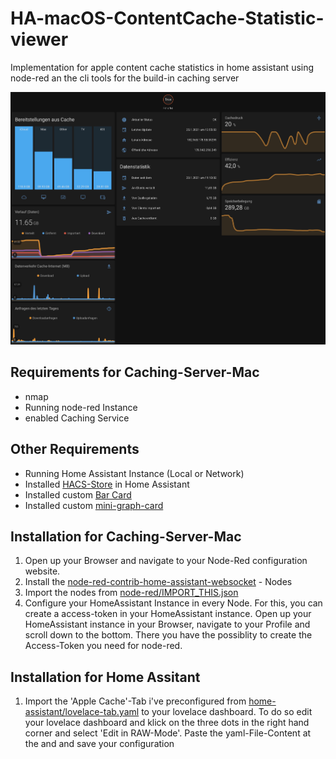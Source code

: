 # HA-macOS-ContentCache-Statistic-viewer
Implementation for apple content cache statistics in home assistant using node-red an the cli tools for the build-in caching server

![Screenshot](screenshot.jpg)

## Requirements for Caching-Server-Mac
- nmap
- Running node-red Instance
- enabled Caching Service

## Other Requirements
- Running Home Assistant Instance (Local or Network)
- Installed [HACS-Store](https://hacs.xyz/docs/installation/prerequisites) in Home Assistant
- Installed custom [Bar Card](https://github.com/custom-cards/bar-card.git)
- Installed custom [mini-graph-card](https://github.com/kalkih/mini-graph-card)

## Installation for Caching-Server-Mac
1. Open up your Browser and navigate to your Node-Red configuration website.
2. Install the [node-red-contrib-home-assistant-websocket](https://flows.nodered.org/node/node-red-contrib-home-assistant-websocket) - Nodes
3. Import the nodes from [node-red/IMPORT_THIS.json](https://github.com/MrDrache333/macOS-ContentCache-Statistic-viewer/blob/main/node-red/IMPORT_THIS.json)
4. Configure your HomeAssistant Instance in every Node. For this, you can create a access-token in your HomeAssistant instance. Open up your HomeAssistant instance in your Browser, navigate to your Profile and scroll down to the bottom. There you have the possiblity to create the Access-Token you need for node-red.

## Installation for Home Assitant
1. Import the 'Apple Cache'-Tab i've preconfigured from [home-assistant/lovelace-tab.yaml](https://github.com/MrDrache333/macOS-ContentCache-Statistic-viewer/blob/main/home-assistant/lovelace-tab.yaml) to your lovelace dashboard. To do so edit your lovelace dashboard and klick on the three dots in the right hand corner and select 'Edit in RAW-Mode'. Paste the yaml-File-Content at the and and save your configuration
